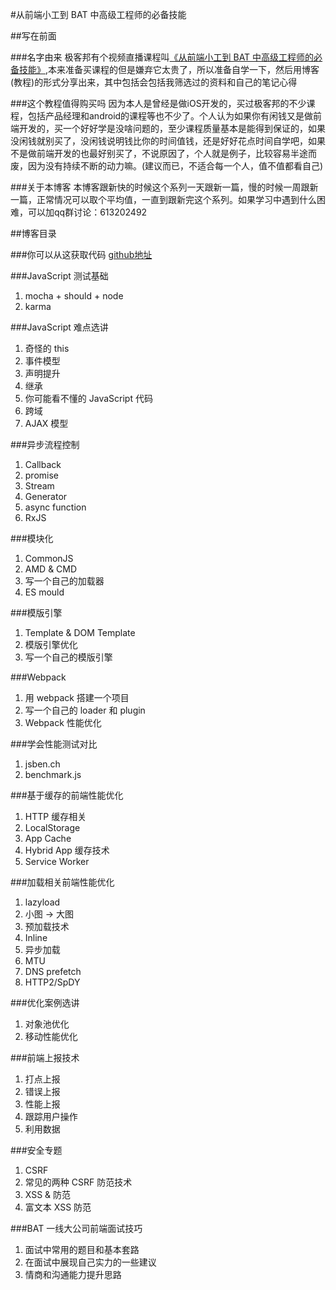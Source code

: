 #从前端小工到 BAT 中高级工程师的必备技能 

##写在前面

###名字由来
极客邦有个视频直播课程叫[《从前端小工到 BAT 中高级工程师的必备技能》](http://www.stuq.org/course/1194),本来准备买课程的但是嫌弃它太贵了，所以准备自学一下，然后用博客(教程)的形式分享出来，其中包括会包括我筛选过的资料和自己的笔记心得

###这个教程值得购买吗
因为本人是曾经是做iOS开发的，买过极客邦的不少课程，包括产品经理和android的课程等也不少了。个人认为如果你有闲钱又是做前端开发的，买一个好好学是没啥问题的，至少课程质量基本是能得到保证的，如果没闲钱就别买了，没闲钱说明钱比你的时间值钱，还是好好花点时间自学吧，如果不是做前端开发的也最好别买了，不说原因了，个人就是例子，比较容易半途而废，因为没有持续不断的动力嘛。(建议而已，不适合每一个人，值不值都看自己)

###关于本博客
本博客跟新快的时候这个系列一天跟新一篇，慢的时候一周跟新一篇，正常情况可以取个平均值，一直到跟新完这个系列。如果学习中遇到什么困难，可以加qq群讨论：613202492

##博客目录

###你可以从这获取代码
[github地址](https://github.com/hekui-github/xiaobai_to_bat)

###JavaScript 测试基础
1. mocha + should + node
2. karma

###JavaScript 难点选讲
1. 奇怪的 this
2. 事件模型
3. 声明提升
4. 继承
5. 你可能看不懂的 JavaScript 代码
6. 跨域
7. AJAX 模型

###异步流程控制
1. Callback
2. promise
3. Stream
4. Generator
5. async function
6. RxJS

###模块化
1. CommonJS
2. AMD & CMD
3. 写一个自己的加载器
4. ES mould

###模版引擎
1. Template & DOM Template
2. 模版引擎优化
3. 写一个自己的模版引擎

###Webpack
1. 用 webpack 搭建一个项目
2. 写一个自己的 loader 和 plugin
3. Webpack 性能优化

###学会性能测试对比
1. jsben.ch
2. benchmark.js

###基于缓存的前端性能优化
1. HTTP 缓存相关
2. LocalStorage
3. App Cache
4. Hybrid App 缓存技术
5. Service Worker

###加载相关前端性能优化
1. lazyload
2. 小图 -> 大图
3. 预加载技术
4. Inline
5. 异步加载
6. MTU
7. DNS prefetch
8. HTTP2/SpDY

###优化案例选讲
1. 对象池优化
2. 移动性能优化

###前端上报技术
1. 打点上报
2. 错误上报
3. 性能上报
4. 跟踪用户操作
5. 利用数据

###安全专题
1. CSRF
2. 常见的两种 CSRF 防范技术
3. XSS & 防范
4. 富文本 XSS 防范

###BAT 一线大公司前端面试技巧
1. 面试中常用的题目和基本套路
2. 在面试中展现自己实力的一些建议
3. 情商和沟通能力提升思路